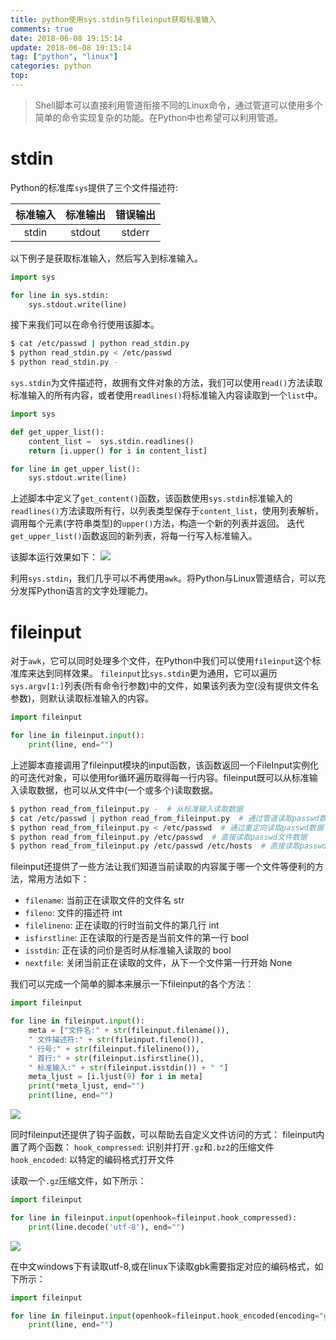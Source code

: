```yaml
---
title: python使用sys.stdin与fileinput获取标准输入
comments: true
date: 2018-06-08 19:15:14
update: 2018-06-08 19:15:14
tag: ["python", "linux"]
categories: python
top:
---
```


> Shell脚本可以直接利用管道衔接不同的Linux命令，通过管道可以使用多个简单的命令实现复杂的功能。在Python中也希望可以利用管道。

# stdin
Python的标准库`sys`提供了三个文件描述符:

|标准输入|标准输出|错误输出|
|:-:|:-:|:-:|
|stdin|stdout|stderr|


以下例子是获取标准输入，然后写入到标准输入。
```python read_stdin.py
import sys

for line in sys.stdin:
    sys.stdout.write(line)

```

接下来我们可以在命令行使用该脚本。
```bash
$ cat /etc/passwd | python read_stdin.py
$ python read_stdin.py < /etc/passwd
$ python read_stdin.py -
```

`sys.stdin`为文件描述符，故拥有文件对象的方法，我们可以使用`read()`方法读取标准输入的所有内容，或者使用`readlines()`将标准输入内容读取到一个`list`中。

```python upper.py
import sys

def get_upper_list():
    content_list =  sys.stdin.readlines()
    return [i.upper() for i in content_list]

for line in get_upper_list():
    sys.stdout.write(line)

```
上述脚本中定义了`get_content()`函数，该函数使用`sys.stdin`标准输入的`readlines()`方法读取所有行，以列表类型保存于`content_list`，使用列表解析，调用每个元素(字符串类型)的`upper()`方法，构造一个新的列表并返回。
迭代`get_upper_list()`函数返回的新列表，将每一行写入标准输入。

该脚本运行效果如下：
![](http://p9lal5uqx.bkt.clouddn.com/python使用sys-stdin与fileinput获取标准输入/20180609095401158.png)

利用`sys.stdin`，我们几乎可以不再使用`awk`。将Python与Linux管道结合，可以充分发挥Python语言的文字处理能力。

# fileinput

对于`awk`，它可以同时处理多个文件，在Python中我们可以使用`fileinput`这个标准库来达到同样效果。
`fileinput`比`sys.stdin`更为通用，它可以遍历`sys.argv[1:]`列表(所有命令行参数)中的文件，如果该列表为空(没有提供文件名参数)，则默认读取标准输入的内容。

```python read_from_fileinput.py
import fileinput

for line in fileinput.input():
    print(line, end="")
```
上述脚本直接调用了fileinput模块的input函数，该函数返回一个FileInput实例化的可迭代对象，可以使用for循环遍历取得每一行内容。fileinput既可以从标准输入读取数据，也可以从文件中(一个或多个)读取数据。
```bash
$ python read_from_fileinput.py -  # 从标准输入读取数据
$ cat /etc/passwd | python read_from_fileinput.py  # 通过管道读取passwd数据
$ python read_from_fileinput.py < /etc/passwd  # 通过重定向读取passwd数据
$ python read_from_fileinput.py /etc/passwd  # 直接读取passwd文件数据
$ python read_from_fileinput.py /etc/passwd /etc/hosts  # 直接读取passwd与hosts文件数据

```
fileinput还提供了一些方法让我们知道当前读取的内容属于哪一个文件等便利的方法，常用方法如下：
* `filename`: 当前正在读取文件的文件名 str
* `fileno`: 文件的描述符 int
* `filelineno`: 正在读取的行时当前文件的第几行 int
* `isfirstline`: 正在读取的行是否是当前文件的第一行 bool
* `isstdin`: 正在读的问价是否时从标准输入读取的 bool
* `nextfile`: 关闭当前正在读取的文件，从下一个文件第一行开始 None

我们可以完成一个简单的脚本来展示一下fileinput的各个方法：

```python read_file.py
import fileinput

for line in fileinput.input():
    meta = ["文件名:" + str(fileinput.filename()),
    " 文件描述符:" + str(fileinput.fileno()),
    " 行号:" + str(fileinput.filelineno()),
    " 首行:" + str(fileinput.isfirstline()),
    " 标准输入:" + str(fileinput.isstdin()) + " "]
    meta_ljust = [i.ljust(9) for i in meta]
    print(*meta_ljust, end="")
    print(line, end="")

```

![](http://p9lal5uqx.bkt.clouddn.com/python使用sys-stdin与fileinput获取标准输入/20180609114727921.png)

同时fileinput还提供了钩子函数，可以帮助去自定义文件访问的方式：
fileinput内置了两个函数：
`hook_compressed`: 识别并打开`.gz`和`.bz2`的压缩文件
`hook_encoded`: 以特定的编码格式打开文件

读取一个`.gz`压缩文件，如下所示：
```python read_compressed.py
import fileinput

for line in fileinput.input(openhook=fileinput.hook_compressed):
    print(line.decode('utf-8'), end="")

```
![](http://p9lal5uqx.bkt.clouddn.com/python使用sys-stdin与fileinput获取标准输入/20180610121207368.png)

在中文windows下有读取utf-8,或在linux下读取gbk需要指定对应的编码格式，如下所示：

```python read_encoded.py
import fileinput

for line in fileinput.input(openhook=fileinput.hook_encoded(encoding="gbk")):
    print(line, end="")

```
